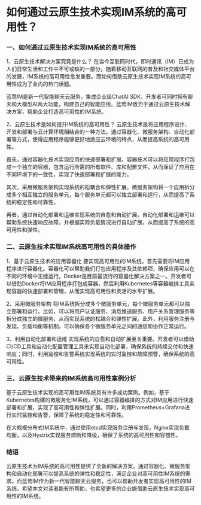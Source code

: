 # 如何通过云原生技术实现IM系统的高可用性？

### 一、如何通过云原生技术实现IM系统的高可用性

1、云原生技术解决方案究竟是什么？
在当今互联网时代，即时通讯（IM）已成为人们日常生活和工作中不可或缺的一部分。随着移动互联网的普及和社交媒体平台的发展，IM系统的高可用性愈发重要。而如何借助云原生技术实现IM系统的高可用性成为了业内的热门话题。

蓝莺IM是新一代智能聊天云服务，集成企业级ChatAI SDK，开发者可同时拥有聊天和大模型AI两大功能，构建自己的智能应用。蓝莺IM致力于通过云原生技术解决方案，帮助企业打造高可用性的IM系统。

2、云原生技术是如何提升IM系统的高可用性？
云原生技术是将应用程序设计、开发和部署与云计算环境相结合的一种方法。通过容器化、微服务架构、自动化部署等方式，使得应用程序能够更好地适应云环境的特点，从而提高系统的高可用性。

首先，通过容器化技术实现应用的快速部署和扩展。容器技术可以将应用程序打包成一个独立的容器，包含运行所需的所有软件、库和配置文件，从而保证了应用在不同环境下的一致性，实现了快速部署和扩展的能力。

其次，采用微服务架构实现系统的松耦合和弹性扩展。微服务架构将一个应用拆分成多个相互独立的服务单元，每个服务单元都可以独立部署和运行，从而提高了系统的稳定性和可靠性。

再者，通过自动化部署和运维实现系统的自愈和自动扩展。自动化部署和运维可以帮助系统快速响应故障，并根据实际负载情况进行自动扩展，从而提高了系统的高可用性和弹性。

### 二、云原生技术实现IM系统高可用性的具体操作

1、基于云原生技术的应用容器化
要实现高可用性的IM系统，首先需要将IM应用程序进行容器化。容器化可以帮助我们打包应用程序及其依赖项，确保应用可以在不同的环境中无缝运行。Docker是目前最流行的容器化解决方案之一。开发者可以借助Docker将IM应用程序打包成容器，然后利用Kubernetes等容器编排工具实现容器的快速部署和管理，从而实现高可用性和灵活的水平扩展。

2、采用微服务架构
将IM系统拆分成多个微服务单元，每个微服务单元都可以独立部署和运行。比如，可以将用户认证服务、消息推送服务、用户关系管理服务等拆分成独立的微服务，从而实现系统的松耦合和弹性扩展。此外，利用服务注册与发现、负载均衡等机制，可以确保各个微服务单元之间的通信和协作正常运行。

3、利用自动化部署和运维
实现系统的自愈和自动扩展至关重要。开发者可以借助CI/CD工具和自动化配置管理工具来实现自动化部署，确保系统的持续交付和快速响应；同时，利用监控和告警系统实现系统的实时监控和故障预警，确保系统的高可用性。

### 三、云原生技术带来的IM系统高可用性案例分析

基于云原生技术实现的高可用性IM系统具有许多成功案例。例如，基于Kubernetes构建的微服务化IM系统，可以通过容器编排的方式对IM应用进行快速部署和扩展，实现了高可用性和弹性扩展。同时，利用Prometheus+Grafana进行实时监控和告警，保障了系统的稳定性和可靠性。

在大规模分布式IM系统中，通过使用etcd实现服务注册与发现，Nginx实现负载均衡，以及Hystrix实现服务熔断和降级，确保了系统的高可用性和容错性。

### 结语
云原生技术为IM系统的高可用性提供了全新的解决方案。通过容器化、微服务架构和自动化部署可以提高系统的弹性和稳定性，满足企业对高可用性IM系统的需求。而蓝莺IM作为新一代智能聊天云服务，也可以帮助开发者实现高可用性的IM系统。希望本文对读者能有所帮助，也希望更多的企业能借助云原生技术实现高可用性的IM系统。
